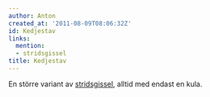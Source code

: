 ```yaml
---
author: Anton
created_at: '2011-08-09T08:06:32Z'
id: Kedjestav
links:
  mention:
  - stridsgissel
title: Kedjestav
---
```


En större variant av [stridsgissel], alltid med endast en kula.

  [stridsgissel]: stridsgissel
